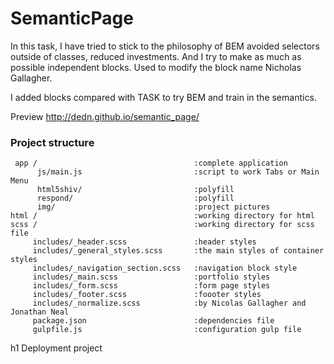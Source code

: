 # SemanticPage
In this task, I have tried to stick to the philosophy of BEM avoided selectors outside of classes, reduced investments. And I try to make as much as possible independent blocks. Used to modify the block name Nicholas Gallagher.

I added blocks compared with TASK to try BEM and train in the semantics.

Preview http://dedn.github.io/semantic_page/
### Project structure
     app /                                   :complete application   
          js/main.js                         :script to work Tabs or Main Menu
          html5shiv/                         :polyfill
          respond/                           :polyfill
          img/                               :project pictures   
    html /                                   :working directory for html 
    scss /                                   :working directory for scss file  
         includes/_header.scss               :header styles
         includes/_general_styles.scss       :the main styles of container styles
         includes/_navigation_section.scss   :navigation block style
         includes/_main.scss                 :portfolio styles
         includes/_form.scss                 :form page styles
         includes/_footer.scss               :foooter styles
         includes/_normalize.scss            :by Nicolas Gallagher and Jonathan Neal
         package.json                        :dependencies file
         gulpfile.js                         :configuration gulp file 
   

   
  h1 Deployment project
